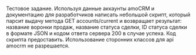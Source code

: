 Тестовое задание. Используя данные аккаунты amoCRM и документацию для разработчиков написать небольшой скрипт,
который парсит выдачу метода GET accounts/current и возвращает результат: название воронки продаж, 
название статуса сделки, ID статуса сделки в формате JSON и кодом ответа сервера 200 в случае успеха. 
Код скрипта предоставить. Использование сторонних классов для api amocrm не разрешается.